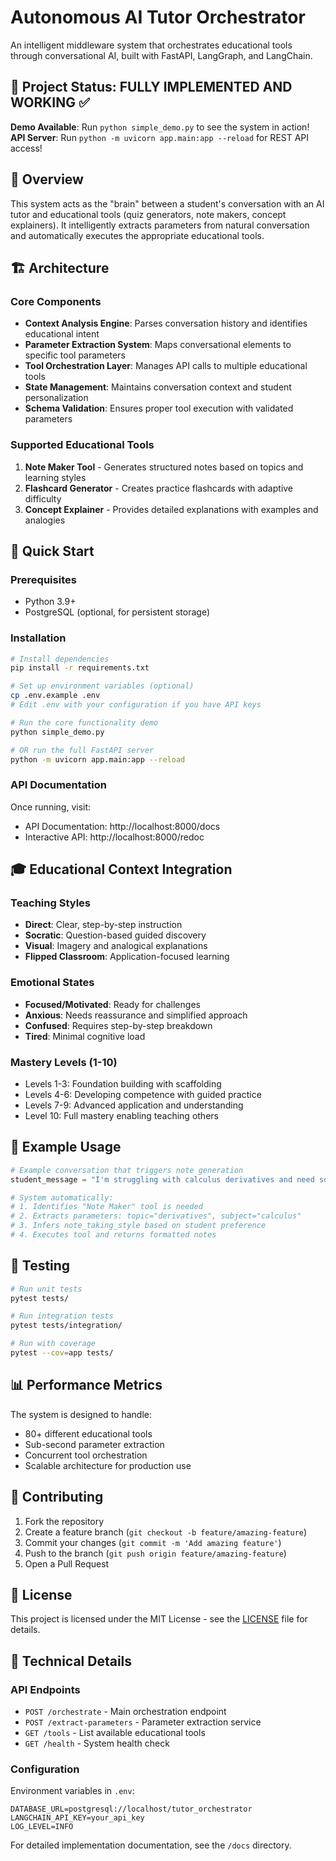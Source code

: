 # Autonomous AI Tutor Orchestrator

An intelligent middleware system that orchestrates educational tools through conversational AI, built with FastAPI, LangGraph, and LangChain.

## 🎉 Project Status: **FULLY IMPLEMENTED AND WORKING** ✅

**Demo Available**: Run `python simple_demo.py` to see the system in action!  
**API Server**: Run `python -m uvicorn app.main:app --reload` for REST API access!

## 🎯 Overview

This system acts as the "brain" between a student's conversation with an AI tutor and educational tools (quiz generators, note makers, concept explainers). It intelligently extracts parameters from natural conversation and automatically executes the appropriate educational tools.

## 🏗️ Architecture

### Core Components
- **Context Analysis Engine**: Parses conversation history and identifies educational intent
- **Parameter Extraction System**: Maps conversational elements to specific tool parameters
- **Tool Orchestration Layer**: Manages API calls to multiple educational tools
- **State Management**: Maintains conversation context and student personalization
- **Schema Validation**: Ensures proper tool execution with validated parameters

### Supported Educational Tools
1. **Note Maker Tool** - Generates structured notes based on topics and learning styles
2. **Flashcard Generator** - Creates practice flashcards with adaptive difficulty
3. **Concept Explainer** - Provides detailed explanations with examples and analogies

## 🚀 Quick Start

### Prerequisites
- Python 3.9+
- PostgreSQL (optional, for persistent storage)

### Installation
```bash
# Install dependencies
pip install -r requirements.txt

# Set up environment variables (optional)
cp .env.example .env
# Edit .env with your configuration if you have API keys

# Run the core functionality demo
python simple_demo.py

# OR run the full FastAPI server
python -m uvicorn app.main:app --reload
```

### API Documentation
Once running, visit:
- API Documentation: http://localhost:8000/docs
- Interactive API: http://localhost:8000/redoc

## 🎓 Educational Context Integration

### Teaching Styles
- **Direct**: Clear, step-by-step instruction
- **Socratic**: Question-based guided discovery
- **Visual**: Imagery and analogical explanations
- **Flipped Classroom**: Application-focused learning

### Emotional States
- **Focused/Motivated**: Ready for challenges
- **Anxious**: Needs reassurance and simplified approach
- **Confused**: Requires step-by-step breakdown
- **Tired**: Minimal cognitive load

### Mastery Levels (1-10)
- Levels 1-3: Foundation building with scaffolding
- Levels 4-6: Developing competence with guided practice
- Levels 7-9: Advanced application and understanding
- Level 10: Full mastery enabling teaching others

## 📝 Example Usage

```python
# Example conversation that triggers note generation
student_message = "I'm struggling with calculus derivatives and need some organized notes"

# System automatically:
# 1. Identifies "Note Maker" tool is needed
# 2. Extracts parameters: topic="derivatives", subject="calculus"
# 3. Infers note_taking_style based on student preference
# 4. Executes tool and returns formatted notes
```

## 🧪 Testing

```bash
# Run unit tests
pytest tests/

# Run integration tests
pytest tests/integration/

# Run with coverage
pytest --cov=app tests/
```

## 📊 Performance Metrics

The system is designed to handle:
- 80+ different educational tools
- Sub-second parameter extraction
- Concurrent tool orchestration
- Scalable architecture for production use

## 🤝 Contributing

1. Fork the repository
2. Create a feature branch (`git checkout -b feature/amazing-feature`)
3. Commit your changes (`git commit -m 'Add amazing feature'`)
4. Push to the branch (`git push origin feature/amazing-feature`)
5. Open a Pull Request

## 📄 License

This project is licensed under the MIT License - see the [LICENSE](LICENSE) file for details.

## 🔧 Technical Details

### API Endpoints
- `POST /orchestrate` - Main orchestration endpoint
- `POST /extract-parameters` - Parameter extraction service
- `GET /tools` - List available educational tools
- `GET /health` - System health check

### Configuration
Environment variables in `.env`:
```
DATABASE_URL=postgresql://localhost/tutor_orchestrator
LANGCHAIN_API_KEY=your_api_key
LOG_LEVEL=INFO
```

For detailed implementation documentation, see the `/docs` directory.